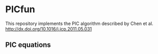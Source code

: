 # PICfun

This repository implements the PIC algorithm described by Chen et al. http://dx.doi.org/10.1016/j.jcp.2011.05.031


## PIC equations
